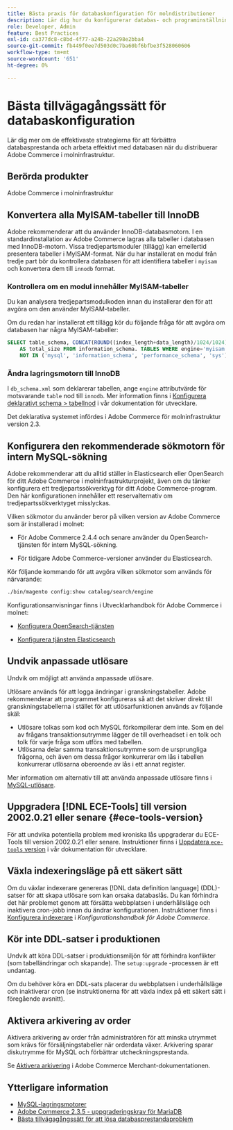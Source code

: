 ```yaml
---
title: Bästa praxis för databaskonfiguration för molndistributioner
description: Lär dig hur du konfigurerar databas- och programinställningar för att förbättra prestandan när du distribuerar Adobe Commerce i molninfrastrukturen.
role: Developer, Admin
feature: Best Practices
exl-id: ca377dc8-c8bd-4f77-a24b-22a298e2bba4
source-git-commit: fb449f0ee7d503d0c7ba60bf6bfbe3f528060606
workflow-type: tm+mt
source-wordcount: '651'
ht-degree: 0%

---
```


# Bästa tillvägagångssätt för databaskonfiguration

Lär dig mer om de effektivaste strategierna för att förbättra databasprestanda och arbeta effektivt med databasen när du distribuerar Adobe Commerce i molninfrastruktur.

## Berörda produkter

Adobe Commerce i molninfrastruktur

## Konvertera alla MyISAM-tabeller till InnoDB

Adobe rekommenderar att du använder InnoDB-databasmotorn. I en standardinstallation av Adobe Commerce lagras alla tabeller i databasen med InnoDB-motorn. Vissa tredjepartsmoduler (tillägg) kan emellertid presentera tabeller i MyISAM-format. När du har installerat en modul från tredje part bör du kontrollera databasen för att identifiera tabeller i `myisam` och konvertera dem till `innodb` format.

### Kontrollera om en modul innehåller MyISAM-tabeller

Du kan analysera tredjepartsmodulkoden innan du installerar den för att avgöra om den använder MyISAM-tabeller.

Om du redan har installerat ett tillägg kör du följande fråga för att avgöra om databasen har några MyISAM-tabeller:

```sql
SELECT table_schema, CONCAT(ROUND((index_length+data_length)/1024/1024),'MB')
    AS total_size FROM information_schema. TABLES WHERE engine='myisam' AND table_schema
    NOT IN ('mysql', 'information_schema', 'performance_schema', 'sys');
```

### Ändra lagringsmotorn till InnoDB

I `db_schema.xml` som deklarerar tabellen, ange `engine` attributvärde för motsvarande `table` nod till `innodb`. Mer information finns i [Konfigurera deklarativt schema > tabellnod](https://developer.adobe.com/commerce/php/development/components/declarative-schema/configuration/) i vår dokumentation för utvecklare.

Det deklarativa systemet infördes i Adobe Commerce för molninfrastruktur version 2.3.

## Konfigurera den rekommenderade sökmotorn för intern MySQL-sökning

Adobe rekommenderar att du alltid ställer in Elasticsearch eller OpenSearch för ditt Adobe Commerce i molninfrastrukturprojekt, även om du tänker konfigurera ett tredjepartssökverktyg för ditt Adobe Commerce-program. Den här konfigurationen innehåller ett reservalternativ om tredjepartssökverktyget misslyckas.

Vilken sökmotor du använder beror på vilken version av Adobe Commerce som är installerad i molnet:

- För Adobe Commerce 2.4.4 och senare använder du OpenSearch-tjänsten för intern MySQL-sökning.

- För tidigare Adobe Commerce-versioner använder du Elasticsearch.

Kör följande kommando för att avgöra vilken sökmotor som används för närvarande:

```bash
./bin/magento config:show catalog/search/engine
```

Konfigurationsanvisningar finns i Utvecklarhandbok för Adobe Commerce i molnet:

- [Konfigurera OpenSearch-tjänsten](https://devdocs.magento.com/cloud/project/services-opensearch.html)

- [Konfigurera tjänsten Elasticsearch](https://devdocs.magento.com/cloud/project/services-elastic.html)

## Undvik anpassade utlösare

Undvik om möjligt att använda anpassade utlösare.

Utlösare används för att logga ändringar i granskningstabeller. Adobe rekommenderar att programmet konfigureras så att det skriver direkt till granskningstabellerna i stället för att utlösarfunktionen används av följande skäl:

- Utlösare tolkas som kod och MySQL förkompilerar dem inte. Som en del av frågans transaktionsutrymme lägger de till overheadset i en tolk och tolk för varje fråga som utförs med tabellen.
- Utlösarna delar samma transaktionsutrymme som de ursprungliga frågorna, och även om dessa frågor konkurrerar om lås i tabellen konkurrerar utlösarna oberoende av lås i ett annat register.

Mer information om alternativ till att använda anpassade utlösare finns i [MySQL-utlösare](mysql-configuration.md#triggers).

## Uppgradera [!DNL ECE-Tools] till version 2002.0.21 eller senare {#ece-tools-version}

För att undvika potentiella problem med kroniska lås uppgraderar du ECE-Tools till version 2002.0.21 eller senare. Instruktioner finns i [Uppdatera `ece-tools` version](https://devdocs.magento.com/cloud/project/ece-tools-update.html) i vår dokumentation för utvecklare.

## Växla indexeringsläge på ett säkert sätt

<!--This best practice might belong in the Maintenance phase. Database lock prevention might be consolidated under a single heading-->

Om du växlar indexerare genereras [!DNL data definition language] (DDL)-satser för att skapa utlösare som kan orsaka databaslås. Du kan förhindra det här problemet genom att försätta webbplatsen i underhållsläge och inaktivera cron-jobb innan du ändrar konfigurationen.
Instruktioner finns i [Konfigurera indexerare](https://experienceleague.adobe.com/docs/commerce-operations/configuration-guide/cli/manage-indexers.html#configure-indexers-1) i *Konfigurationshandbok för Adobe Commerce*.

## Kör inte DDL-satser i produktionen

Undvik att köra DDL-satser i produktionsmiljön för att förhindra konflikter (som tabelländringar och skapande). The `setup:upgrade` -processen är ett undantag.

Om du behöver köra en DDL-sats placerar du webbplatsen i underhållsläge och inaktiverar cron (se instruktionerna för att växla index på ett säkert sätt i föregående avsnitt).

## Aktivera arkivering av order

Aktivera arkivering av order från administratören för att minska utrymmet som krävs för försäljningstabeller när orderdata växer. Arkivering sparar diskutrymme för MySQL och förbättrar utcheckningsprestanda.

Se [Aktivera arkivering](https://experienceleague.adobe.com/docs/commerce-admin/stores-sales/order-management/orders/order-archive.html) i Adobe Commerce Merchant-dokumentationen.

## Ytterligare information

- [MySQL-lagringsmotorer](https://dev.mysql.com/doc/refman/8.0/en/storage-engines.html)
- [Adobe Commerce 2.3.5 - uppgraderingskrav för MariaDB](../maintenance/mariadb-upgrade.md)
- [Bästa tillvägagångssätt för att lösa databasprestandaproblem](../maintenance/resolve-database-performance-issues.md)

